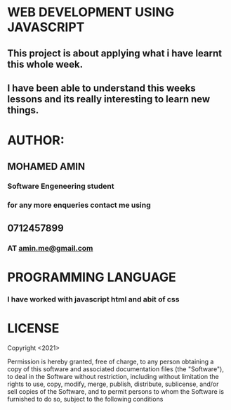 # WEB DEVELOPMENT USING JAVASCRIPT
## This project is about applying what i have learnt this whole week. 
## I have been able to understand this weeks lessons and its really interesting to learn new things.


# AUTHOR:
## MOHAMED AMIN
### Software Engeneering student
### for any more enqueries contact me using
## 0712457899
### AT amin.me@gmail.com


# PROGRAMMING LANGUAGE
### I have worked with javascript html and abit of css
 

 # LICENSE
 Copyright <2021> <COPYRIGHT HOLDER>

Permission is hereby granted, free of charge, to any person obtaining a copy of this software and associated documentation files (the "Software"), to deal in the Software without restriction, including without limitation the rights to use, copy, modify, merge, publish, distribute, sublicense, and/or sell copies of the Software, and to permit persons to whom the Software is furnished to do so, subject to the following conditions